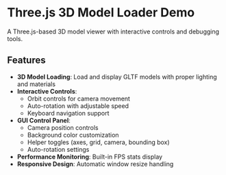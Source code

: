 # Three.js 3D Model Loader Demo

A Three.js-based 3D model viewer with interactive controls and debugging tools.

## Features

- **3D Model Loading**: Load and display GLTF models with proper lighting and materials
- **Interactive Controls**: 
  - Orbit controls for camera movement
  - Auto-rotation with adjustable speed
  - Keyboard navigation support
- **GUI Control Panel**: 
  - Camera position controls
  - Background color customization
  - Helper toggles (axes, grid, camera, bounding box)
  - Auto-rotation settings
- **Performance Monitoring**: Built-in FPS stats display
- **Responsive Design**: Automatic window resize handling
